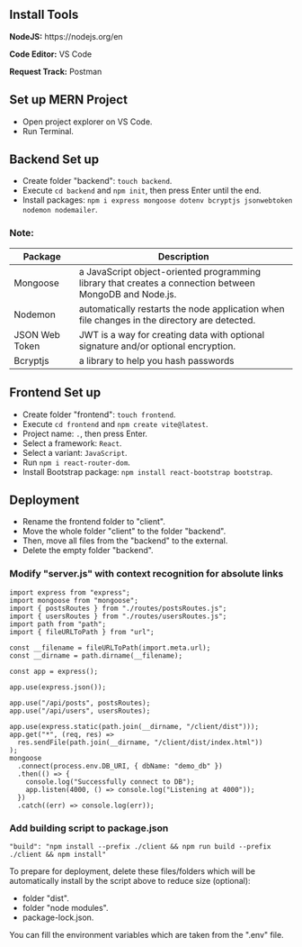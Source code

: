 <h2>Install Tools</h2>

<p><b>NodeJS:</b> https://nodejs.org/en </p>

<p><b>Code Editor:</b> VS Code</p>

<p><b>Request Track:</b> Postman</p>

<h2>Set up MERN Project</h2>

- Open project explorer on VS Code.
- Run Terminal.

<h2>Backend Set up</h2>

- Create folder "backend": `touch backend`.
- Execute `cd backend` and `npm init`, then press Enter until the end.
- Install packages: `npm i express mongoose dotenv bcryptjs jsonwebtoken nodemon nodemailer`.

<h3>Note:</h3>

| Package        | Description                                                                                             |
| -------------- | ------------------------------------------------------------------------------------------------------- |
| Mongoose       | a JavaScript object-oriented programming library that creates a connection between MongoDB and Node.js. |
| Nodemon        | automatically restarts the node application when file changes in the directory are detected.            |
| JSON Web Token | JWT is a way for creating data with optional signature and/or optional encryption.                      |
| Bcryptjs       | a library to help you hash passwords                                                                    |

<h2>Frontend Set up</h2>

- Create folder "frontend": `touch frontend`.
- Execute `cd frontend` and `npm create vite@latest`.
- Project name: `.`, then press Enter.
- Select a framework: `React`.
- Select a variant: `JavaScript`.
- Run `npm i react-router-dom`.
- Install Bootstrap package: `npm install react-bootstrap bootstrap`.

<h2>Deployment</h2>

- Rename the frontend folder to "client".
- Move the whole folder "client" to the folder "backend".
- Then, move all files from the "backend" to the external.
- Delete the empty folder "backend".

<h3>Modify "server.js" with context recognition for absolute links</h3>

```
import express from "express";
import mongoose from "mongoose";
import { postsRoutes } from "./routes/postsRoutes.js";
import { usersRoutes } from "./routes/usersRoutes.js";
import path from "path";
import { fileURLToPath } from "url";

const __filename = fileURLToPath(import.meta.url);
const __dirname = path.dirname(__filename);

const app = express();

app.use(express.json());

app.use("/api/posts", postsRoutes);
app.use("/api/users", usersRoutes);

app.use(express.static(path.join(__dirname, "/client/dist")));
app.get("*", (req, res) =>
  res.sendFile(path.join(__dirname, "/client/dist/index.html"))
);
mongoose
  .connect(process.env.DB_URI, { dbName: "demo_db" })
  .then(() => {
    console.log("Successfully connect to DB");
    app.listen(4000, () => console.log("Listening at 4000"));
  })
  .catch((err) => console.log(err));
```

<h3>Add building script to package.json</h3>

```
"build": "npm install --prefix ./client && npm run build --prefix ./client && npm install"
```

To prepare for deployment, delete these files/folders which will be automatically install by the script above to reduce size (optional):

- folder "dist".
- folder "node modules".
- package-lock.json.

You can fill the environment variables which are taken from the ".env" file.
